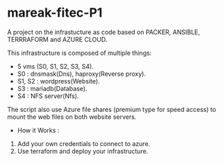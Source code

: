 # mareak-fitec-P1

A project on the infrastucture as code based on PACKER, ANSIBLE, TERRRAFORM and AZURE CLOUD.

This infrastructure is composed of multiple things:

- 5 vms (S0, S1, S2, S3, S4).
- S0 : dnsmask(Dns), haproxy(Reverse proxy).
- S1, S2 : wordpress(Website).
- S3 : mariadb(Database).
- S4 : NFS server(Nfs).

The script also use Azure file shares (premium type for speed access) to mount the web files on both website servers.

* How it Works :

1. Add your own credentials to connect to azure.
2. Use terraform and deploy your infrastructure.
